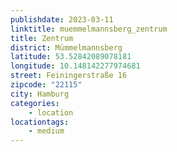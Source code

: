 ```yaml
---
publishdate: 2023-03-11
linktitle: muemmelmannsberg_zentrum
title: Zentrum
district: Mümmelmannsberg
latitude: 53.52842089078181
longitude: 10.148142277974681
street: Feiningerstraße 16
zipcode: "22115"
city: Hamburg
categories:
    - location
locationtags:
    - medium
---
```


